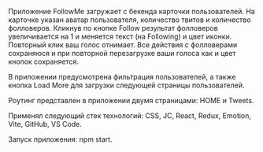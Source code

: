 Приложение FollowMe загружает с бекенда карточки пользователей.
На карточке указан аватар пользователя, количество твитов и 
количество фолловеров.
Кликнув по кнопке Follow результат фолловеров увеличивается на 1
и меняется текст (на Following) и цвет иконки. Повторный клик ваш голос 
отнимает. 
Все действия с фолловерами сохраняюся и при повторной перезагрузке
ваши голоса как и цвет кнопок сохраняется.

В приложении предусмотрена фильтрация пользователей, а также
кнопка Load More для загрузки следующей страницы пользователей.

Роутинг представлен в приложении двумя страницами: HOME и Tweets.

Применял следующий стек технологий:
CSS, JC, React, Redux, Emotion, Vite, GitHub, VS Code. 

Запуск приложения: npm start.
 
